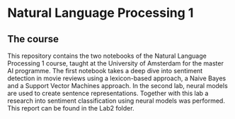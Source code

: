 # Natural Language Processing 1

## The course
This repository contains the two notebooks of the Natural Language Processing 1 course, taught at the University of Amsterdam for the master AI programme. The first notebook takes a deep dive into sentiment detection in movie reviews using a lexicon-based approach, a Naive Bayes and a Support Vector Machines approach. In the second lab, neural models are used to create sentence representations. Together with this lab a research into sentiment classification using neural models was performed. This report can be found in the Lab2 folder.

